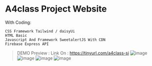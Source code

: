 # A4class Project Website

With Coding:
```
CSS Framework Tailwind / daisyUi
HTML Basic
Javascript And Framework SweetalertJS With CDN
Firebase Express API
```

> DEMO Preview :
Link On : https://tinyurl.com/a4class-si
![image](https://github.com/Rennd9/a4class/assets/40768140/d0353b29-63ab-4a1e-b45a-a695acab2d79)
![image](https://github.com/Rennd9/a4class/assets/40768140/103e29b9-91d0-496b-87d4-9cb00d987c97)
![image](https://github.com/Rennd9/a4class/assets/40768140/77bd2b98-75e8-4444-abe1-f4dbe135853d)
![image](https://github.com/Rennd9/a4class/assets/40768140/c0ea9783-c23a-41cf-87c0-2c65be4b3559)
